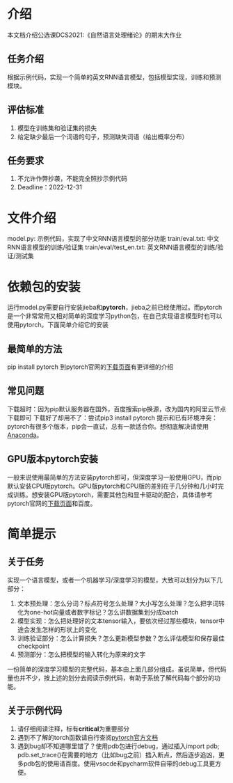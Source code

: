 # 介绍
本文档介绍公选课DCS2021:《自然语言处理绪论》的期末大作业

## 任务介绍
根据示例代码，实现一个简单的英文RNN语言模型，包括模型实现，训练和预测模块。

## 评估标准
1. 模型在训练集和验证集的损失
2. 给定缺少最后一个词语的句子，预测缺失词语（给出概率分布）

## 任务要求
1. 不允许作弊抄袭，不能完全照抄示例代码
2. Deadline：2022-12-31

# 文件介绍
model.py: 示例代码，实现了中文RNN语言模型的部分功能
train/eval.txt: 中文RNN语言模型的训练/验证集
train/eval/test_en.txt: 英文RNN语言模型的训练/验证/测试集

# 依赖包的安装
运行model.py需要自行安装jieba和**pytorch**，jieba之前已经使用过。而pytorch是一个非常常用又相对简单的深度学习python包，在自己实现语言模型时也可以使用pytorch。下面简单介绍它的安装

## 最简单的方法
pip install pytorch
到pytorch官网的[下载页面](https://pytorch.org/get-started/previous-versions/)有更详细的介绍

## 常见问题
下载超时：因为pip默认服务器在国外，百度搜索pip换源，改为国内的阿里云节点下载即可
下载好了却用不了：尝试pip3 install pytorch
提示和已有环境冲突：pytorch有很多个版本，pip会一直试，总有一款适合你。想彻底解决请使用[Anaconda](https://www.anaconda.com/)。

## GPU版本pytorch安装
一般来说使用最简单的方法安装pytorch即可，但深度学习一般使用GPU，而pip默认安装CPU版pytorch。GPU版pytorch和CPU版的差别在于几分钟和几小时完成训练。想安装GPU版pytorch，需要其他包和显卡驱动的配合，具体请参考pytorch官网的[下载页面](https://pytorch.org/get-started/previous-versions/)和百度。

# 简单提示
## 关于任务
实现一个语言模型，或者一个机器学习/深度学习的模型，大致可以划分为以下几部分：
1. 文本预处理：怎么分词？标点符号怎么处理？大小写怎么处理？怎么把字词转化为one-hot向量或者数字标记？怎么讲数据集划分成batch
2. 模型实现：怎么把处理好的文本tensor输入，要依次经过那些模块，tensor中途会发生怎样的形状上的变化
3. 训练验证部分：怎么计算损失？怎么更新模型参数？怎么评估模型和保存最佳checkpoint
4. 预测部分：怎么把模型的输入转化为原来的文字

一份简单的深度学习模型的完整代码，基本由上面几部分组成。虽说简单，但代码量也并不少，按上述的划分去阅读示例代码，有助于系统了解代码每个部分的功能。

## 关于示例代码
1. 请仔细阅读注释，标有**critical**为重要部分
2. 遇到不了解的torch函数请自行查阅[pytorch官方文档](https://pytorch.org/docs/stable/index.html)
3. 遇到bug却不知道哪里错了？使用pdb包进行debug，通过插入import pdb; pdb.set_trace()在需要的地方（比如bug之前）插入断点，然后逐步追凶，更多pdb包的使用请百度。使用vsocde和pycharm软件自带的debug工具更方便。